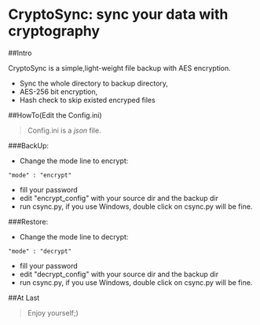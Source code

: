 # CryptoSync: sync your data with cryptography

##Intro

CryptoSync is a simple,light-weight file backup with AES encryption.
* Sync the whole directory to backup directory,
* AES-256 bit encryption,
* Hash check to skip existed encryped files

##HowTo(Edit the Config.ini)
>Config.ini is a *json* file.

###BackUp:

* Change the mode line to encrypt:
~~~~
"mode" : "encrypt"
~~~~
* fill your password
* edit "encrypt_config" with your source dir and the backup dir
* run csync.py, if you use Windows, double click on csync.py will be fine.

###Restore:

*  Change the mode line to decrypt:
~~~~
"mode" : "decrypt"
~~~~
* fill your password
* edit "decrypt_config" with your source dir and the backup dir
* run csync.py, if you use Windows, double click on csync.py will be fine.

##At Last
>Enjoy yourself;)





